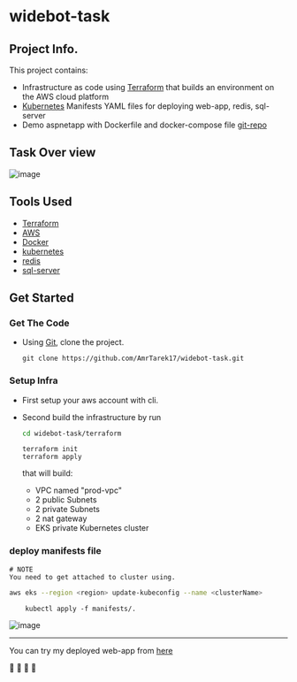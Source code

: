 # widebot-task
## Project Info.

This project contains:
*  Infrastructure as code using [Terraform](https://www.terraform.io/) that builds an environment on the AWS cloud platform
* [Kubernetes](https://kubernetes.io) Manifests YAML files for deploying web-app, redis, sql-server
* Demo aspnetapp with Dockerfile and docker-compose file [git-repo](https://github.com/docker/awesome-compose/tree/master/aspnet-mssql)

## Task Over view

![image](https://github.com/AmrTarek17/widebot-task/assets/47079437/6c4fd6ac-9333-4846-bd0a-ca444223ce8e)

## Tools Used

* [Terraform](https://www.terraform.io/)
* [AWS](https://aws.amazon.com/)
* [Docker](https://www.docker.com/)
* [kubernetes](https://kubernetes.io)
* [redis](https://redis.io/)
* [sql-server](https://www.microsoft.com/en-us/sql-server)


## Get Started

### Get The Code 
* Using [Git](https://git-scm.com/), clone the project.

    ```
    git clone https://github.com/AmrTarek17/widebot-task.git
    ```
### Setup Infra
* First setup your aws account with cli.

* Second build the infrastructure by run

    ```bash
    cd widebot-task/terraform
    ```

    ``` 
    terraform init
    terraform apply
    ```
    that will build:
    
    * VPC named "prod-vpc"
    * 2 public Subnets
    * 2 private Subnets
    * 2 nat gateway   
    * EKS private Kubernetes cluster


       

### deploy manifests file
    
```        
# NOTE
You need to get attached to cluster using.
```
```bash
aws eks --region <region> update-kubeconfig --name <clusterName> 
```
    
``` 
    kubectl apply -f manifests/.
```
![image](https://github.com/AmrTarek17/widebot-task/assets/47079437/93b3ed5c-5287-4807-8005-d666c9420a96)

---

You can try my deployed web-app from [here](http://a4753f8c748e34c9590ab7cf68efe89d-1278385603.us-west-2.elb.amazonaws.com/)


:tada: :tada: :tada: :tada:
